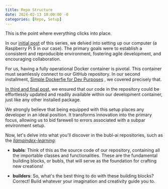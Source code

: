 ```yaml
---
title: Repo Structure
date: 2024-02-13 18:00:00 -0
categories: [Repo, Setup]
---
```


This is the point where everything clicks into place.

In our [initial post](https://bubl-ai.com/posts/Raspberry-Pi-Setup/) of this series, we delved into setting up our computer (a Raspberry Pi 5 in our case). The primary goals were to establish a consistent and reproducible environment, fostering agile development, and encouraging collaboration.

For us, having a fully operational Docker container is pivotal. This container must seamlessly connect to our GitHub repository. In our second installment, [Simple Dockerfie for Dev Purposes](https://bubl-ai.com/posts/Simple-Dockerfile-for-Dev-Purposes/) , we covered precisely that.

[In third and final post](https://bubl-ai.com/posts/Repo-as-Importable-Package/), we ensured that our code in the repository could be effortlessly updated and readily available within our development container, just like any other installed package.

We strongly believe that being equipped with this setup places any developer in an ideal position. It transforms innovation into the primary focus, allowing us to bid farewell to errors associated with a subpar environment setup. 

Now, let's delve into what you'll discover in the bubl-ai repositories, such as the [*llamaindex-learning*](https://github.com/bubl-ai/llamaindex-learning):

- **bubls**: Think of this as the source code of our repository, containing all the importable classes and functionalities. These are the fundamental building blocks, or bubls, that will serve as the foundation for crafting new creations!

- **builders**: So, what's the best thing to do with these building blocks? Correct! Build whatever your imagination and creativity guide you to.